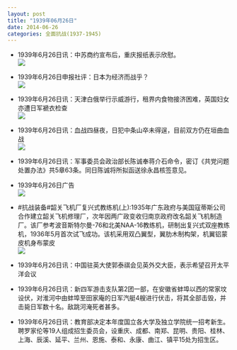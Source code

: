 ```yaml
---
layout: post
title: "1939年06月26日"
date: 2014-06-26
categories: 全面抗战(1937-1945)
---
```


<meta name="referrer" content="no-referrer" />

- 1939年6月26日讯：中苏商约宣布后，重庆报纸表示欣慰。 <br/><img src="https://ww2.sinaimg.cn/large/aca367d8jw1ehrv45x8buj20i40bedk2.jpg" />

- 1939年6月26日申报社评：日本为经济而战乎？ <br/><img src="https://ww2.sinaimg.cn/large/aca367d8jw1ehrtdfej63j20rx0xatv9.jpg" />

- 1939年6月26日讯：天津白俄举行示威游行，租界内食物接济困难，英国妇女亦遭日军褫衣检查 <br/><img src="https://ww1.sinaimg.cn/large/aca367d8jw1ehrrn2nxqtj20ip0hx7d3.jpg" />

- 1939年6月26日讯：血战四昼夜，日犯中条山卒未得逞，目前双方仍在垣曲血战 <br/><img src="https://ww4.sinaimg.cn/large/aca367d8jw1ehriyun5gzj20cz0haq77.jpg" />

- 1939年6月26日讯：军事委员会政治部长陈诚奉蒋介石命令，密订《共党问题处置办法》共5章63条。同日陈诚将所拟函送徐永昌核签意见。 

- 1939年6月26日广告 <br/><img src="https://ww3.sinaimg.cn/large/aca367d8jw1ehrc16vfapj208r0kpdi4.jpg" />

- #抗战装备#韶关飞机厂复兴式教练机(上):1935年广东政府与美国寇蒂斯公司合作建立韶关飞机修理厂，次年因两广政变收归南京政府改名韶关飞机制造厂。该厂参考波音斯特尔曼-76和北美NAA-16教练机，研制出复兴式双座教练机，1936年5月首次试飞成功。该机采用双凸翼型，翼肋木制构架，机翼铝蒙皮机身布蒙皮 <br/><img src="https://ww1.sinaimg.cn/large/aca367d8jw1ehraaaebqwj206m0jadhj.jpg" />

- 1939年6月26日讯：中国驻英大使郭泰祺会见英外交大臣，表示希望召开太平洋会议 

- 1939年6月26日讯：新四军游击支队第2团一部，在安徽省蚌埠以西的常家坟设伏，对淮河中由蚌埠至田家庵的日军汽艇4艘进行伏击，将其全部击毁，并击毙日军数十名。敌跳河淹死者甚多。 

- 1939年6月26日讯：教育部决定本年度国立各大学及独立学院统一招考新生。聘罗家伦等19人组成招生委员会，设重庆、成都、南郑、昆明、贵阳、桂林、上海、辰溪、延平、兰州、恩施、泰和、永康、曲江、镇平15处为招生区。 

